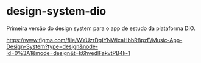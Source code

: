 # design-system-dio
Primeira versão do design system para o app de estudo da plataforma DIO.

https://www.figma.com/file/WYUzrDgIYNWIcaHbbR8pzE/Music-App-Design-System?type=design&node-id=0%3A1&mode=design&t=k6hvedlFakvtPB4k-1

